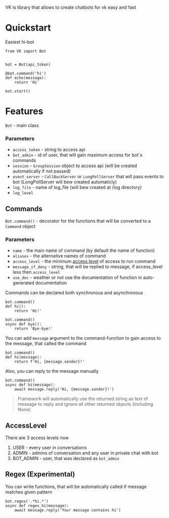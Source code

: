 VK is library that allows to create chatbots for vk easy and fast

# Quickstart

Easiest hi-bot

    from VK import Bot


    bot = Bot(api_token)

    @bot.command('hi')
    def echo(message):
        return 'Hi'
    
    bot.start()

# Features

`Bot` - main class

### Parameters

- `access_token` - string to access api
- `bot_admin` - id of user, that will gain maximum access for bot`s commands
- `session` - `GroupSession` object to access api (will be created automatically if not passed)
- `event_server` - `CallBackServer` or `LongPollServer` that will pass events to bot (LongPollServer will bew created
  automaticly)
- `log_file` - name of log_file (will bew created at /log directory)
- `log_level`

## Commands

`Bot.command()` - decorator for the functions that will be converted to a `Command` object

### Parameters

- `name` - the main name of command (by default the name of function)
- `aliases` - the alternative names of command
- `access_level` - the minimum [access level](#AccessLevel) of access to run command
- `message_if_deny` - string, that will be replied to message, if access_level less then `access_level`
- `use_doc` - weather or not use the documentation of function in auto-generated documentation

Commands can be declared both synchronous and asynchronous

    bot.command()
    def hi():
        return 'Hi!'

    bot.command()
    async def bye():
        return 'Bye-bye!'

You can add `message` argument to the command-function to gain access to the message, that called the command

    bot.command()
    def hi(message):
        return f'Hi, {message.sender}!'

Also, you can reply to the message manually

    bot.command()
    async def hi(message):
        await message.reply('Hi, {message.sender}!')

> Framework will automatically use the returned string as text of message to reply and ignore all other returned objects (including None)


## AccessLevel

There are 3 access levels now
1. USER - every user in conversations
2. ADMIN - admins of conversation and any user in private chat with bot
3. BOT_ADMIN - user, that was declared as `bot_admin`

## Regex (Experimental)

You can write functions, that will be automatically called if message matches given pattern

    bot.regex('.*hi.*')
    async def regex_hi(message):
        await message.reply('Your message contains hi')
